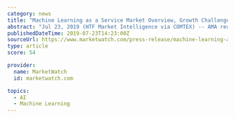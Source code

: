 ```yaml
---
category: news
title: "Machine Learning as a Service Market Overview, Growth Challenges Survey & Forecast to 2024"
abstract: "Jul 23, 2019 (HTF Market Intelligence via COMTEX) -- AMA recently published a detailed study of over 180+ pages in its database on 'Machine Learning as a Service' market covering interesting aspects of market with supporting development scenario ranging ..."
publishedDateTime: 2019-07-23T14:23:00Z
sourceUrl: https://www.marketwatch.com/press-release/machine-learning-as-a-service-market-overview-growth-challenges-survey-forecast-to-2024-2019-07-23
type: article
score: 54

provider:
  name: MarketWatch
  id: marketwatch.com

topics:
  - AI
  - Machine Learning
---
```

